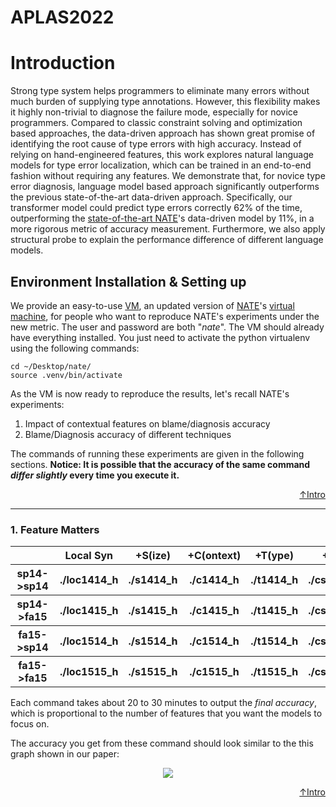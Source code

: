 <h1 id="header"> APLAS2022 </h1>

<h1 id="intro"> Introduction </h1>
<p>
Strong type system helps programmers to eliminate many errors without much burden of supplying type annotations. However, this flexibility makes it highly non-trivial to diagnose the failure mode, especially for novice programmers.  Compared to classic constraint solving and optimization based approaches, the data-driven approach has shown great promise of identifying the root cause of type errors with high accuracy. Instead of relying on hand-engineered features, this work explores natural language models for type error localization, which can be trained in an end-to-end fashion without requiring any features. We demonstrate that, for novice type error diagnosis, language model based approach significantly outperforms the previous state-of-the-art data-driven approach. Specifically, our transformer model could predict type errors correctly 62% of the time, outperforming the <a href="https://arxiv.org/pdf/1708.07583.pdf">state-of-the-art NATE</a>'s data-driven model by 11%, in a more rigorous metric of accuracy measurement. Furthermore, we also apply structural probe to explain the performance difference of different language models. 
</p>

<h2 id="gd"> Environment Installation & Setting up </h2>
<p> We provide an easy-to-use <a href="">VM</a>, an updated version of <a href="https://github.com/ucsd-progsys/nate">NATE</a>'s <a href="https://www.dropbox.com/s/b8a7nfwi8loiwvp/nate-artifact.ova?dl=0">virtual machine</a>, for people who want to reproduce NATE's experiments under the new metric. The user and password are both "<em>nate</em>". The VM should already have everything installed. You just need to activate the python virtualenv using the following commands:</b>
</p>

```
cd ~/Desktop/nate/
source .venv/bin/activate
```
<p>As the VM is now ready to reproduce the results, let's recall NATE's experiments:</p>
<ol>
  <li>Impact of contextual features on blame/diagnosis accuracy</li>
  <li>Blame/Diagnosis accuracy of different techniques</li>
</ol>
<p>The commands of running these experiments are given in the following sections. <b>Notice: It is possible that the accuracy of the same command <em>differ slightly</em> every time you execute it.</b></p>
<p align="right"><a href="#header">↑Intro</a></p>

---------------------------------
<h3>   1. Feature Matters </h3>
<table align="center" >
  <tr>
    <th></th>
    <th>Local Syn</th>
    <th>+S(ize)</th>
    <th>+C(ontext)</th>
    <th>+T(ype)</th>
    <th>+C+S</th>
    <th>+T+S</th>
    <th>+C+T</th>
    <th>+C+T+S</th>
  </tr>
  <tr>
    <th>sp14->sp14</th>
<th><b>./loc1414_h</b></th><th><b>./s1414_h</b></th><th><b>./c1414_h</b></th><th><b>./t1414_h</b></th><th><b>./cs1414_h</b></th><th><b>./ts1414_h</b></th><th><b>./ct1414_h</b></th><th><b>./cts1414_h</b></th>
  </tr>    <th>sp14->fa15</th>
    <th><b>./loc1415_h</b></th><th><b>./s1415_h</b></th><th><b>./c1415_h</b></th><th><b>./t1415_h</b></th><th><b>./cs1415_h</b></th><th><b>./ts1415_h</b></th><th><b>./ct1415_h</b></th><th><b>./cts1415_h</b></th>
  </tr>
    <th>fa15->sp14</th>
    <th><b>./loc1514_h</b></th><th><b>./s1514_h</b></th><th><b>./c1514_h</b></th><th><b>./t1514_h</b></th><th><b>./cs1514_h</b></th><th><b>./ts1514_h</b></th><th><b>./ct1514_h</b></th><th><b>./cts1514_h</b></th>
  </tr>
    <th>fa15->fa15</th>
    <th><b>./loc1515_h</b></th><th><b>./s1515_h</b></th><th><b>./c1515_h</b></th><th><b>./t1515_h</b></th><th><b>./cs1515_h</b></th><th><b>./ts1515_h</b></th><th><b>./ct1515_h</b></th><th><b>./cts1515_h</b></th>
  </tr>
</table>
<p>Each command takes about 20 to 30 minutes to output the <em>final accuracy</em>, which is proportional to the number of features that you want the models to focus on.</p>
<p>The accuracy you get from these command should look similar to the this graph shown in our paper:</p>
<p align="center"><img src="https://user-images.githubusercontent.com/90864900/184788168-0a4017d3-a288-4fb7-a9f1-a23e594f7a1c.png"></p>
<p align="right"><a href="#header">↑Intro</a></p>

